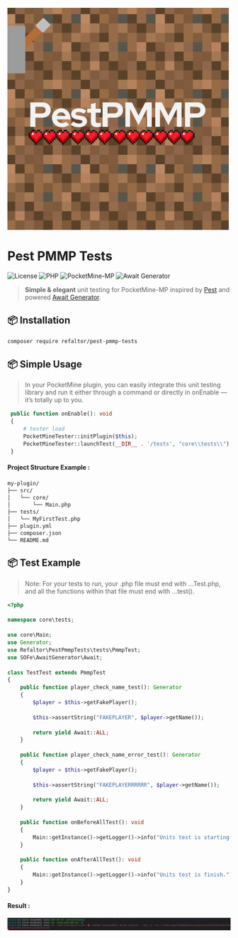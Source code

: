 ![Logo](resources/logo.png)

# Pest PMMP Tests

![License](https://img.shields.io/github/license/refaltor/pest-pmmp-tests)
![PHP](https://img.shields.io/badge/php-8.3+-blue)
![PocketMine-MP](https://img.shields.io/badge/PocketMine--MP-^5.0.0-blueviolet)
![Await Generator](https://img.shields.io/badge/Await--Generator-^3.6-orange)

> **Simple & elegant** unit testing for PocketMine-MP inspired by [Pest](https://pestphp.com) and powered [Await Generator](https://github.com/SOFe/await-generator).

## 📦 Installation

```bash
composer require refaltor/pest-pmmp-tests
```
## 📦 Simple Usage
> In your PocketMine plugin, you can easily integrate this unit testing library and run it either through a command or directly in onEnable — it’s totally up to you.
```PHP
 public function onEnable(): void
 {
     # tester load
     PocketMineTester::initPlugin($this);
     PocketMineTester::launchTest(__DIR__ . '/tests', "core\\tests\\");
 }
```
#### Project Structure Example :
```
my-plugin/
├── src/
│   └── core/
│       └── Main.php
├── tests/
│   └── MyFirstTest.php
├── plugin.yml
├── composer.json
└── README.md
```

## 📦 Test Example
> Note: For your tests to run, your .php file must end with ...Test.php, and all the functions within that file must end with ...test().
```PHP
<?php

namespace core\tests;

use core\Main;
use Generator;
use Refaltor\PestPmmpTests\tests\PmmpTest;
use SOFe\AwaitGenerator\Await;

class TestTest extends PmmpTest
{
    public function player_check_name_test(): Generator
    {
        $player = $this->getFakePlayer();
        
        $this->assertString("FAKEPLAYER", $player->getName());

        return yield Await::ALL;
    }

    public function player_check_name_error_test(): Generator
    {
        $player = $this->getFakePlayer();

        $this->assertString("FAKEPLAYERRRRRR", $player->getName());

        return yield Await::ALL;
    }

    public function onBeforeAllTest(): void
    {
        Main::getInstance()->getLogger()->info("Units test is starting...");
    }

    public function onAfterAllTest(): void
    {
        Main::getInstance()->getLogger()->info("Units test is finish.");
    }
}
```
#### Result :
![Result](resources/result.png)
